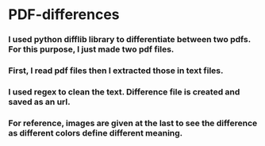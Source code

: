 # PDF-differences

### I used python difflib library to differentiate between two pdfs. For this purpose, I just made two pdf files. 
### First, I read pdf files then I extracted those in text files.
### I used regex to clean the text. Difference file is created and saved as an url. 
### For reference, images are given at the last to see the difference as different colors define different meaning.
